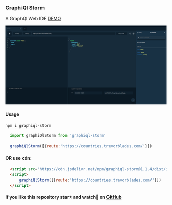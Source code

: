 ### GraphiQl Storm

A GraphQl Web IDE [DEMO](https://gherciu.github.io/graphiql-storm/)

![GraphiQl Storm](https://github.com/Gherciu/graphiql-storm/blob/master/src/demo.png?raw=true)

#### Usage
```bash
npm i graphiql-storm
```
```js
  import graphiQlStorm from 'graphiql-storm'

  graphiQlStorm([{route:'https://countries.trevorblades.com/'}])
```
#### OR use cdn:
```html
  <script src='https://cdn.jsdelivr.net/npm/graphiql-storm@1.1.4/dist/index.js'></script>
  <script>
      graphiQlStorm([{route:'https://countries.trevorblades.com/'}])
  </script>
```

#### If you like this repository star⭐ and watch👀 on  [GitHub](https://github.com/Gherciu/graphiql-storm)

